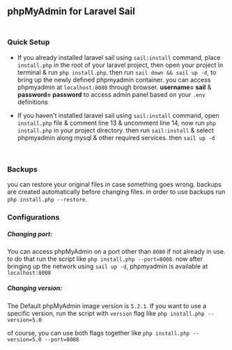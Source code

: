 ## phpMyAdmin for Laravel Sail <br><br>

### Quick Setup

- If you already installed laravel sail using `sail:install` command,
place `install.php` in the root of your laravel project,
then open your project in terminal & run `php install.php`.
then run `sail down && sail up -d`,
to bring up the newly defined phpmyadmin container.
you can access phpmyadmin at `localhost:8080` through browser.
**username= sail** & **password= password** to access admin panel 
based on your `.env` definitions


- If you haven't installed laravel sail using `sail:install` command,
open `install.php` file & comment line 13 & uncomment line 14,
now run `php install.php` in your project directory.
then run `sail:install` & select phpmyadmin along mysql & other required services.
then `sail up -d`
<br>


### Backups

you can restore your original files in case something goes wrong. 
backups are created automatically before changing files. 
in order to use backups run `php install.php --restore`.<br>

### Configurations
##### Changing port:
You can access phpMyAdmin on a port other than `8080` if not already in use.
to do that run the script like `php install.php --port=8008`. 
now after bringing up the network using `sail up -d`, 
phpmyadmin is available at `localhost:8008`

##### Changing version:
The Default phpMyAdmin image version is `5.2.1`. If you want to use a specific version,
run the script with `version` flag like `php install.php --version=5.0`

of course, you can use both flags together like `php install.php --version=5.0 --port=8008`
